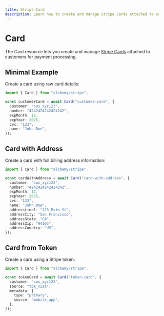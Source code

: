 ```yaml
---
title: Stripe Card
description: Learn how to create and manage Stripe Cards attached to customers using Alchemy.
---
```


# Card

The Card resource lets you create and manage [Stripe Cards](https://stripe.com/docs/api/cards) attached to customers for payment processing.

## Minimal Example

Create a card using raw card details:

```ts
import { Card } from "alchemy/stripe";

const customerCard = await Card("customer-card", {
  customer: "cus_xyz123",
  number: "4242424242424242",
  expMonth: 12,
  expYear: 2025,
  cvc: "123",
  name: "John Doe",
});
```

## Card with Address

Create a card with full billing address information:

```ts
import { Card } from "alchemy/stripe";

const cardWithAddress = await Card("card-with-address", {
  customer: "cus_xyz123",
  number: "4242424242424242",
  expMonth: 12,
  expYear: 2025,
  cvc: "123",
  name: "John Doe",
  addressLine1: "123 Main St",
  addressCity: "San Francisco",
  addressState: "CA",
  addressZip: "94105",
  addressCountry: "US",
});
```

## Card from Token

Create a card using a Stripe token:

```ts
import { Card } from "alchemy/stripe";

const tokenCard = await Card("token-card", {
  customer: "cus_xyz123",
  source: "tok_visa",
  metadata: {
    type: "primary",
    source: "mobile_app",
  },
});
```

